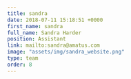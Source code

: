 ```yaml
---
title: sandra
date: 2018-07-11 15:18:51 +0000
first_name: sandra
full_name: Sandra Harder
position: Assistant
link: mailto:sandra@amatus.com
image: "assets/img/sandra_website.png"
type: team
order: 8
---
```

